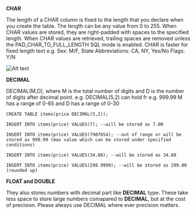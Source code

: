 **CHAR**

The length of a CHAR column is fixed to the length that you declare when you create the table. The length can be any value from 0 to 255. When CHAR values are stored, they are right-padded with spaces to the specified length. When CHAR values are retrieved, trailing spaces are removed unless the PAD_CHAR_TO_FULL_LENGTH SQL mode is enabled. CHAR is faster for fixed length text e.g. Sex: M/F, State Abbreviations: CA, NY, Yes/No Flags: Y/N

![Alt text](https://github.com/nisanthmathew/MySQLCheatsheet/blob/a839defcc88064abb0b7fc7b0f3523a66825b013/DataTypes/VARCHARvsCHAR.PNG?raw=true "CHAR vs VARCHAR")

**DECIMAL**

DECIMAL(M,D), where M is the total number of digits and D is the number of digits after decimal point. e.g. DECIMAL(5,2) can hold fr e.g. 999.99
M has a range of 0-65 and D has a range of 0-30

```
CREATE TABLE items(price DECIMAL(5,2));
 
INSERT INTO items(price) VALUES(7); --will be stored as 7.00 
 
INSERT INTO items(price) VALUES(7987654); --out of range or will be stored as 999.99 (max value which can be stored under specified conditions)
 
INSERT INTO items(price) VALUES(34.88); --will be stored as 34.88
 
INSERT INTO items(price) VALUES(298.9999); --will be stored as 299.00 (rounded up)

```

**FLOAT and DOUBLE**

They also stores numbers with decimal part like **DECIMAL** type. These take less space to store large numbers comapared to **DECIMAL**, but at the cost of precision.
Please always use DECIMAL where ever precision matters.

